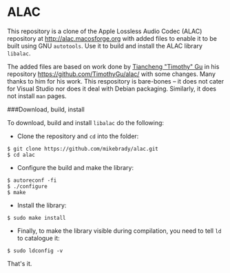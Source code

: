 ALAC
====

This repository is a clone of the Apple Lossless Audio Codec (ALAC) repository at http://alac.macosforge.org with added files to enable it to be built using GNU `autotools`. Use it to build and install the ALAC library `libalac`.

The added files are based on work done by [Tiancheng "Timothy" Gu](https://github.com/TimothyGu)  in his repository https://github.com/TimothyGu/alac/ with some changes. Many thanks to him for his work. This respository is bare-bones – it does not cater for Visual Studio nor does it deal with Debian packaging. Similarly, it does not install `man` pages.

###Download, build, install

To download, build and install `libalac` do the following:

* Clone the repository and `cd` into the folder:
```
$ git clone https://github.com/mikebrady/alac.git
$ cd alac
```
* Configure the build and make the library:
```
$ autoreconf -fi
$ ./configure
$ make
```
* Install the library:
```
$ sudo make install
```
* Finally, to make the library visible during compilation, you need to tell `ld` to catalogue it:
```
$ sudo ldconfig -v
```
That's it. 

